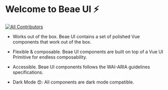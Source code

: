 # Welcome to Beae UI ⚡️

[![All Contributors](https://img.shields.io/badge/all_contributors-2-orange.svg?style=flat-square)](#contributors-)

- Works out of the box. Beae UI contains a set of polished Vue components that
  work out of the box.

- Flexible & composable. Beae UI components are built on top of a Vue UI
  Primitive for endless composability.

- Accessible. Beae UI components follows the WAI-ARIA guidelines specifications.

- Dark Mode 😍: All components are dark mode compatible.

